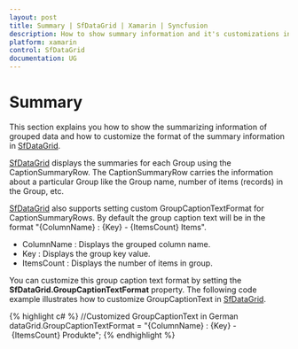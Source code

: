 ```yaml
---
layout: post
title: Summary | SfDataGrid | Xamarin | Syncfusion
description: How to show summary information and it's customizations in a SfDataGrid.
platform: xamarin
control: SfDataGrid
documentation: UG
---
```


# Summary

This section explains you how to show the summarizing information of grouped data and how to customize the format of the summary information in [SfDataGrid](http://help.syncfusion.com/cr/cref_files/xamarin/sfdatagrid/Syncfusion.SfDataGrid.XForms~Syncfusion.SfDataGrid.XForms.SfDataGrid.html).

[SfDataGrid](http://help.syncfusion.com/cr/cref_files/xamarin/sfdatagrid/Syncfusion.SfDataGrid.XForms~Syncfusion.SfDataGrid.XForms.SfDataGrid.html) displays the summaries for each Group using the CaptionSummaryRow. The CaptionSummaryRow carries the information about a particular Group like the Group name, number of items (records) in the Group, etc.

[SfDataGrid](http://help.syncfusion.com/cr/cref_files/xamarin/sfdatagrid/Syncfusion.SfDataGrid.XForms~Syncfusion.SfDataGrid.XForms.SfDataGrid.html) also supports setting custom GroupCaptionTextFormat for CaptionSummaryRows. By default the group caption text will be in the format "{ColumnName} : {Key} - {ItemsCount} Items".
 
* ColumnName : Displays the grouped column name.
* Key : Displays the group key value.
* ItemsCount : Displays the number of items in group.

You can customize this group caption text format by setting the **SfDataGrid.GroupCaptionTextFormat** property. The following code example illustrates how to customize GroupCaptionText in [SfDataGrid](http://help.syncfusion.com/cr/cref_files/xamarin/sfdatagrid/Syncfusion.SfDataGrid.XForms~Syncfusion.SfDataGrid.XForms.SfDataGrid.html).

{% highlight c# %}
//Customized GroupCaptionText in German
dataGrid.GroupCaptionTextFormat = "{ColumnName} : {Key} - {ItemsCount} Produkte"; 
{% endhighlight %}
